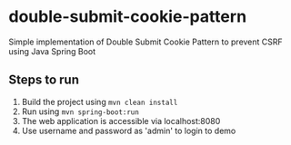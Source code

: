 # double-submit-cookie-pattern

Simple implementation of Double Submit Cookie Pattern to prevent CSRF using Java Spring Boot

## Steps to run
1. Build the project using `mvn clean install`
2. Run using `mvn spring-boot:run`
3. The web application is accessible via localhost:8080
4. Use username and password as 'admin' to login to demo
